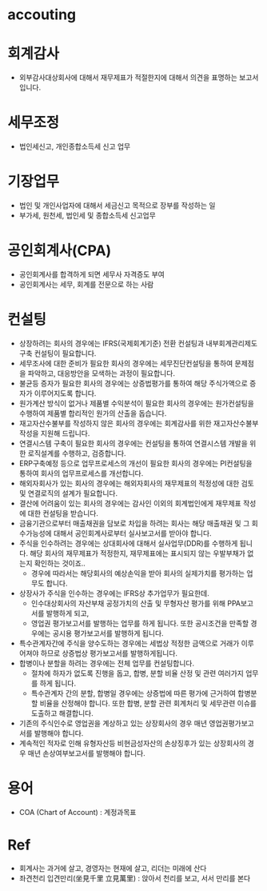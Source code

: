 # accouting

# 회계감사 
- 외부감사대상회사에 대해서 재무제표가 적절한지에 대해서 의견을 표명하는 보고서입니다.

# 세무조정 
- 법인세신고, 개인종합소득세 신고 업무

# 기장업무
- 법인 및 개인사업자에 대해서 세금신고 목적으로 장부를 작성하는 일
- 부가세, 원천세, 법인세 및 종합소득세 신고업무

# 공인회계사(CPA)
- 공인회계사를 합격하게 되면 세무사 자격증도 부여
- 공인회계사는 세무, 회계를 전문으로 하는 사람

# 컨설팅
- 상장하려는 회사의 경우에는 IFRS(국제회계기준) 전환 컨설팅과 내부회계관리제도 구축 컨설팅이 필요합니다.
- 세무조사에 대한 준비가 필요한 회사의 경우에는 세무진단컨설팅을 통하여 문제점을 파악하고, 대응방안을 모색하는 과정이 필요합니다.
- 불균등 증자가 필요한 회사의 경우에는 상증법평가를 통하여 해당 주식가액으로 증자가 이루어지도록 합니다.
- 원가계산 방식이 없거나 제품별 수익분석이 필요한 회사의 경우에는 원가컨설팅을 수행하여 제품별 합리적인 원가의 산출을 돕습니다.
- 재고자산수불부를 작성하지 않은 회사의 경우에는 회계감사를 위한 재고자산수불부 작성을 지원해 드립니다.
- 연결시스템 구축이 필요한 회사의 경우에는 컨설팅을 통하여 연결시스템 개발을 위한 로직설계를 수행하고, 검증합니다.
- ERP구축예정 등으로 업무프로세스의 개선이 필요한 회사의 경우에는 PI컨설팅을 통하여 회사의 업무프로세스를 개선합니다.
- 해외자회사가 있는 회사의 경우에는 해외자회사의 재무제표의 적정성에 대한 검토 및 연결로직의 설계가 필요합니다.
- 결산에 어려움이 있는 회사의 경우에는 감사인 이외의 회계법인에게 재무제표 작성에 대한 컨설팅을 받습니다.
- 금융기관으로부터 매출채권을 담보로 차입을 하려는 회사는 해당 매출채권 및 그 회수가능성에 대해서 공인회계사로부터 실사보고서를 받아야 합니다.
- 주식을 인수하려는 경우에는 상대회사에 대해서 실사업무(DDR)를 수행하게 됩니다. 해당 회사의 재무제표가 적정한지, 재무제표에는 표시되지 않는 우발부채가 없는지 확인하는 것이죠.. 
  - 경우에 따라서는 해당회사의 예상손익을 받아 회사의 실제가치를 평가하는 업무도 합니다.
- 상장사가 주식을 인수하는 경우에는 IFRS상 추가업무가 필요한데. 
  - 인수대상회사의 자산부채 공정가치의 산출 및 무형자산 평가를 위해 PPA보고서를 발행하게 되고, 
  - 영업권 평가보고서를 발행하는 업무를 하게 됩니다. 또한 공시조건을 만족할 경우에는 공시용 평가보고서를 발행하게 됩니다.
- 특수관계자간에 주식을 양수도하는 경우에는 세법상 적정한 금액으로 거래가 이루어져야 하므로 상증법상 평가보고서를 발행하게됩니다.
- 합병이나 분할을 하려는 경우에는 전체 업무를 컨설팅합니다. 
  - 절차에 하자가 없도록 진행을 돕고, 합병, 분할 비율 산정 및 관련 여러가지 업무를 하게 됩니다. 
  - 특수관계자 간의 분할, 합병일 경우에는 상증법에 따른 평가에 근거하여 합병분할 비율을 산정해야 합니다. 또한 합병, 분할 관련 회계처리 및 세무관련 이슈를 도출하고 해결합니다.
- 기존의 주식인수로 영업권을 계상하고 있는 상장회사의 경우 매년 영업권평가보고서를 발행해야 합니다.
- 계속적인 적자로 인해 유형자산등 비현금성자산의 손상징후가 있는 상장회사의 경우 매년 손상여부보고서를 발행해야 합니다.

# 용어 
- COA (Chart of Account) : 계정과목표 

# Ref 
- 회계사는 과거에 살고, 경영자는 현재에 살고, 리더는 미래에 산다
- 좌견천리 입견만리(坐見千里 立見萬里) : 앉아서 천리를 보고, 서서 만리를 본다
